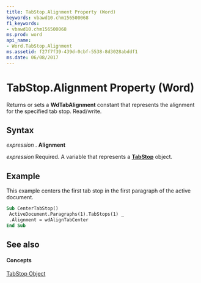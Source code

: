 ```yaml
---
title: TabStop.Alignment Property (Word)
keywords: vbawd10.chm156500068
f1_keywords:
- vbawd10.chm156500068
ms.prod: word
api_name:
- Word.TabStop.Alignment
ms.assetid: f27f7f39-439d-0cbf-5538-8d3028abddf1
ms.date: 06/08/2017
---
```



# TabStop.Alignment Property (Word)

Returns or sets a  **WdTabAlignment** constant that represents the alignment for the specified tab stop. Read/write.


## Syntax

 _expression_ . **Alignment**

 _expression_ Required. A variable that represents a **[TabStop](Word.TabStop.md)** object.


## Example

This example centers the first tab stop in the first paragraph of the active document.


```vb
Sub CenterTabStop() 
 ActiveDocument.Paragraphs(1).TabStops(1) _ 
 .Alignment = wdAlignTabCenter 
End Sub
```


## See also


#### Concepts


[TabStop Object](Word.TabStop.md)

